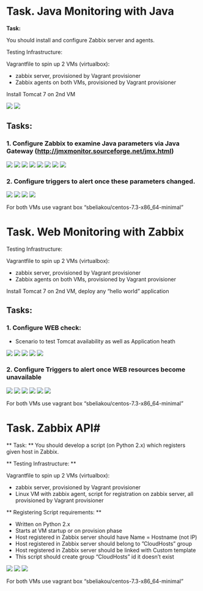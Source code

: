 # Task. Java Monitoring with Java #

**Task:**

You should install and configure Zabbix server and agents.

Testing Infrastructure:

Vagrantfile to spin up 2 VMs (virtualbox):

* zabbix server, provisioned by Vagrant provisioner
* Zabbix agents on both VMs, provisioned by Vagrant provisioner

Install Tomcat 7 on 2nd VM

<img src="pictures/Screenshot from 2017-07-25 12-12-30.png">

<img src="pictures/Screenshot from 2017-07-25 12-13-45.png">

## Tasks: ##

### 1. Configure Zabbix to examine Java parameters via Java Gateway (http://jmxmonitor.sourceforge.net/jmx.html) ###

<img src="pictures/Screenshot from 2017-07-25 13-31-07.png">

<img src="pictures/Screenshot from 2017-07-25 14-05-38.png">

<img src="pictures/Screenshot from 2017-07-25 14-09-04.png">

<img src="pictures/Screenshot from 2017-07-25 14-40-27.png">

<img src="pictures/Screenshot from 2017-07-25 14-45-55.png">

<img src="pictures/Screenshot from 2017-07-25 15-56-22.png">

<img src="pictures/Screenshot from 2017-07-25 15-56-13.png">

<img src="pictures/Screenshot from 2017-07-25 15-59-42.png">

### 2. Configure triggers to alert once these parameters changed. ###

<img src="pictures/Screenshot from 2017-07-25 15-55-19.png">

<img src="pictures/Screenshot from 2017-07-25 15-44-26.png">

<img src="pictures/Screenshot from 2017-07-25 15-54-27.png">

<img src="pictures/Screenshot from 2017-07-25 15-53-21.png">

For both VMs use vagrant box “sbeliakou/centos-7.3-x86_64-minimal”



# Task. Web Monitoring with Zabbix #

Testing Infrastructure:

Vagrantfile to spin up 2 VMs (virtualbox):

* zabbix server, provisioned by Vagrant provisioner
* Zabbix agents on both VMs, provisioned by Vagrant provisioner

Install Tomcat 7 on 2nd VM, deploy any “hello world” application

## Tasks: ##

### 1. Configure WEB check: ###
* Scenario to test Tomcat availability as well as Application heath

<img src="pictures/Screenshot from 2017-07-25 16-52-33.png">

<img src="pictures/Screenshot from 2017-07-25 16-52-40.png">

<img src="pictures/Screenshot from 2017-07-25 16-50-14.png">

<img src="pictures/Screenshot from 2017-07-25 16-50-44.png">

<img src="pictures/Screenshot from 2017-07-25 16-52-12.png">

### 2. Configure Triggers to alert once WEB resources become unavailable ###

<img src="pictures/Screenshot from 2017-07-25 16-58-08.png">

<img src="pictures/Screenshot from 2017-07-25 17-06-53.png">

<img src="pictures/Screenshot from 2017-07-25 17-05-54.png">

<img src="pictures/Screenshot from 2017-07-25 17-08-37.png">

<img src="pictures/Screenshot from 2017-07-25 17-09-21.png">

<img src="pictures/Screenshot from 2017-07-25 17-16-29.png">

For both VMs use vagrant box “sbeliakou/centos-7.3-x86_64-minimal”

# Task. Zabbix API#

** Task: **
You should develop a script (on Python 2.x) which registers given host in Zabbix.

** Testing Infrastructure: **

Vagrantfile to spin up 2 VMs (virtualbox):
* zabbix server, provisioned by Vagrant provisioner
* Linux VM with zabbix agent, script for registration on zabbix server, all provisioned by Vagrant provisioner

** Registering Script requirements: **
* Written on Python 2.x
* Starts at VM startup or on provision phase
* Host registered in Zabbix server should have Name = Hostname (not IP)
* Host registered in Zabbix server should belong to ”CloudHosts” group
* Host registered in Zabbix server should be linked with Custom template
* This script should create group “CloudHosts” id it doesn’t exist

<img src="pictures/Screenshot from 2017-07-25 22-03-42.png">

<img src="pictures/Screenshot from 2017-07-25 22-03-54.png">

<img src="pictures/Screenshot from 2017-07-25 22-04-06.png">

For both VMs use vagrant box “sbeliakou/centos-7.3-x86_64-minimal”